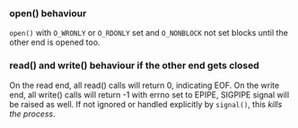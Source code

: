 ### open() behaviour
`open()` with `O_WRONLY` or `O_RDONLY` set and `O_NONBLOCK` not set blocks until the other end is opened too.

### read() and write() behaviour if the other end gets closed
On the read end, all read() calls will return 0, indicating EOF.
On the write end, all write() calls will return -1 with errno set to EPIPE, SIGPIPE signal will be raised as well. If not ignored or handled explicitly by `signal()`, this _kills the process_.
